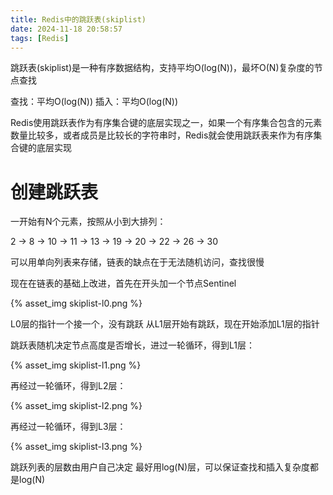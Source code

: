 ```yaml
---
title: Redis中的跳跃表(skiplist)
date: 2024-11-18 20:58:57
tags: [Redis]
---
```

跳跃表(skiplist)是一种有序数据结构，支持平均O(log(N))，最坏O(N)复杂度的节点查找

查找：平均O(log(N))
插入：平均O(log(N))

Redis使用跳跃表作为有序集合键的底层实现之一，如果一个有序集合包含的元素数量比较多，或者成员是比较长的字符串时，Redis就会使用跳跃表来作为有序集合键的底层实现

# 创建跳跃表

一开始有N个元素，按照从小到大排列：

2 -> 8 -> 10 -> 11 -> 13 -> 19 -> 20 -> 22 -> 26 -> 30

可以用单向列表来存储，链表的缺点在于无法随机访问，查找很慢

现在在链表的基础上改进，首先在开头加一个节点Sentinel

{% asset_img skiplist-l0.png %}

L0层的指针一个接一个，没有跳跃
从L1层开始有跳跃，现在开始添加L1层的指针

跳跃表随机决定节点高度是否增长，进过一轮循环，得到L1层：

{% asset_img skiplist-l1.png %}

再经过一轮循环，得到L2层：

{% asset_img skiplist-l2.png %}

再经过一轮循环，得到L3层：

{% asset_img skiplist-l3.png %}

跳跃列表的层数由用户自己决定
最好用log(N)层，可以保证查找和插入复杂度都是log(N)

